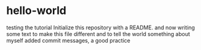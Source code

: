# hello-world
testing the tutorial Initialize this repository with a README.
and now writing some text to make this file different
and to tell the world something about myself
added commit messages, a good practice
